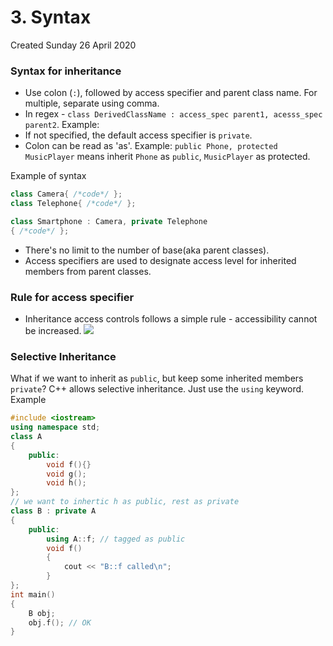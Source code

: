 # 3. Syntax
Created Sunday 26 April 2020

### Syntax for inheritance

- Use colon (`:`), followed by access specifier and parent class name. For multiple, separate using comma.
- In regex - `class DerivedClassName : access_spec parent1, acesss_spec parent2`. Example:
- If not specified, the default access specifier is `private`.
- Colon can be read as 'as'. Example: `public Phone, protected MusicPlayer` means inherit `Phone` as `public`, `MusicPlayer` as protected.

Example of syntax

```c++
class Camera{ /*code*/ };
class Telephone{ /*code*/ };

class Smartphone : Camera, private Telephone
{ /*code*/ };
```

- There's no limit to the number of base(aka parent classes).
- Access specifiers are used to designate access level for inherited members from parent classes.

### Rule for access specifier

- Inheritance access controls follows a simple rule - accessibility cannot be increased.
  ![](../../../../../../assets/3_Syntax-image-1.png)

### Selective Inheritance

What if we want to inherit as `public`, but keep some inherited members `private`?
C++ allows selective inheritance. Just use the `using` keyword.
Example

```c++
#include <iostream>
using namespace std;
class A
{
	public:
    	void f(){}
    	void g();
    	void h();
};
// we want to inhertic h as public, rest as private
class B : private A
{
	public:
    	using A::f; // tagged as public
    	void f()
    	{
        	cout << "B::f called\n";
    	}
};
int main()
{
    B obj;
    obj.f(); // OK
}
```

